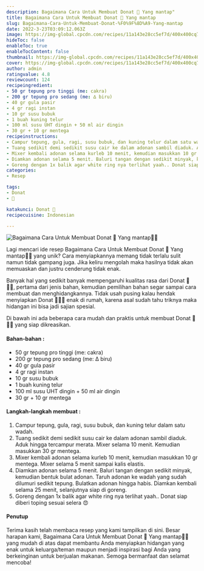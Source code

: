 ```yaml
---
description: Bagaimana Cara Untuk Membuat Donat 🍩 Yang mantap"
title: Bagaimana Cara Untuk Membuat Donat 🍩 Yang mantap
slug: Bagaimana-Cara-Untuk-Membuat-Donat-%F0%9F%8D%A9-Yang-mantap
date: 2022-3-23T03:09:12.063Z
image: https://img-global.cpcdn.com/recipes/11a143e28cc5ef7d/400x400cq70/photo.jpg
hideToc: false
enableToc: true
enableTocContent: false
thumbnail: https://img-global.cpcdn.com/recipes/11a143e28cc5ef7d/400x400cq70/photo.jpg
cover: https://img-global.cpcdn.com/recipes/11a143e28cc5ef7d/400x400cq70/photo.jpg
author: admin
ratingvalue: 4.8
reviewcount: 124
recipeingredient:
- 50 gr tepung pro tinggi (me: cakra)
- 200 gr tepung pro sedang (me: ∆ biru)
- 40 gr gula pasir
- 4 gr ragi instan
- 10 gr susu bubuk
- 1 buah kuning telur
- 100 ml susu UHT dingin + 50 ml air dingin
- 30 gr + 10 gr mentega
recipeinstructions:
- Campur tepung, gula, ragi, susu bubuk, dan kuning telur dalam satu wadah.
- Tuang sedikit demi sedikit susu cair ke dalam adonan sambil diaduk. Aduk hingga tercampur merata. Mixer selama 10 menit. Kemudian masukkan 30 gr mentega.
- Mixer kembali adonan selama kurleb 10 menit, kemudian masukkan 10 gr mentega. Mixer selama 5 menit sampai kalis elastis.
- Diamkan adonan selama 5 menit. Baluri tangan dengan sedikit minyak, kemudian bentuk bulat adonan. Taruh adonan ke wadah yang sudah dilumuri sedikit tepung. Bulatkan adonan hingga habis. Diamkan kembali selama 25 menit, selanjutnya siap di goreng.
- Goreng dengan 1x balik agar white ring nya terlihat yaah.. Donat siap diberi toping sesuai selera 😍
categories:
- Resep

tags:
- Donat
- 🍩

katakunci: Donat 🍩
recipecuisine: Indonesian

---
```


![Bagaimana Cara Untuk Membuat Donat 🍩 Yang mantap👩‍🍳](https://img-global.cpcdn.com/recipes/11a143e28cc5ef7d/400x400cq70/photo.jpg)

Lagi mencari ide resep Bagaimana Cara Untuk Membuat Donat 🍩 Yang mantap👩‍🍳 yang unik? Cara menyiapkannya memang tidak terlalu sulit namun tidak gampang juga. Jika keliru mengolah maka hasilnya tidak akan memuaskan dan justru cenderung tidak enak.

Banyak hal yang sedikit banyak mempengaruhi kualitas rasa dari Donat 🍩👩‍🍳, pertama dari jenis bahan, kemudian pemilihan bahan segar sampai cara membuat dan menghidangkannya. Tidak usah pusing kalau hendak menyiapkan Donat 🍩👩‍🍳 enak di rumah, karena asal sudah tahu triknya maka hidangan ini bisa jadi sajian spesial.

Di bawah ini ada beberapa cara mudah dan praktis untuk membuat Donat 🍩👩‍🍳 yang siap dikreasikan.

<!--inarticleads1-->

#### Bahan-bahan :

- 50 gr tepung pro tinggi (me: cakra)
- 200 gr tepung pro sedang (me: ∆ biru)
- 40 gr gula pasir
- 4 gr ragi instan
- 10 gr susu bubuk
- 1 buah kuning telur
- 100 ml susu UHT dingin + 50 ml air dingin
- 30 gr + 10 gr mentega

<!--inarticleads2-->

#### Langkah-langkah membuat :

1. Campur tepung, gula, ragi, susu bubuk, dan kuning telur dalam satu wadah.
1. Tuang sedikit demi sedikit susu cair ke dalam adonan sambil diaduk. Aduk hingga tercampur merata. Mixer selama 10 menit. Kemudian masukkan 30 gr mentega.
1. Mixer kembali adonan selama kurleb 10 menit, kemudian masukkan 10 gr mentega. Mixer selama 5 menit sampai kalis elastis.
1. Diamkan adonan selama 5 menit. Baluri tangan dengan sedikit minyak, kemudian bentuk bulat adonan. Taruh adonan ke wadah yang sudah dilumuri sedikit tepung. Bulatkan adonan hingga habis. Diamkan kembali selama 25 menit, selanjutnya siap di goreng.
1. Goreng dengan 1x balik agar white ring nya terlihat yaah.. Donat siap diberi toping sesuai selera 😍

#### Penutup

Terima kasih telah membaca resep yang kami tampilkan di sini. Besar harapan kami, Bagaimana Cara Untuk Membuat Donat 🍩 Yang mantap👩‍🍳 yang mudah di atas dapat membantu Anda menyiapkan hidangan yang enak untuk keluarga/teman maupun menjadi inspirasi bagi Anda yang berkeinginan untuk berjualan makanan. Semoga bermanfaat dan selamat mencoba!